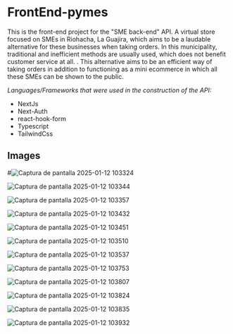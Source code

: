 # FrontEnd-pymes

This is the front-end project for the "SME back-end" API. A virtual store focused on SMEs in Riohacha, La Guajira, which aims to be a laudable alternative for these businesses when taking orders. In this municipality, traditional and inefficient methods are usually used, which does not benefit customer service at all. . This alternative aims to be an efficient way of taking orders in addition to functioning as a mini ecommerce in which all these SMEs can be shown to the public.

*Languages/Frameworks that were used in the construction of the API:*

- NextJs
- Next-Auth
- react-hook-form
- Typescript
- TailwindCss

## Images


  #![Captura de pantalla 2025-01-12 103324](https://github.com/user-attachments/assets/68a85fb6-301b-4dd7-b4ee-edf41241acb7)


  
  ![Captura de pantalla 2025-01-12 103344](https://github.com/user-attachments/assets/2b2840c3-7ad6-4445-8e16-5d1a68cd85f9)


![Captura de pantalla 2025-01-12 103357](https://github.com/user-attachments/assets/c0613504-126b-4c92-b252-6a910904902a)


![Captura de pantalla 2025-01-12 103432](https://github.com/user-attachments/assets/15b0c9f3-86c4-4e67-bfa4-ba8f7ebc284e)



![Captura de pantalla 2025-01-12 103451](https://github.com/user-attachments/assets/b1d8b5da-b347-424f-a23c-77834035f00c)


![Captura de pantalla 2025-01-12 103510](https://github.com/user-attachments/assets/307334b6-5ca7-4f81-898a-b602fd36937a)


![Captura de pantalla 2025-01-12 103537](https://github.com/user-attachments/assets/1d89772a-e53d-4c80-bd6d-87545ac7748b)





![Captura de pantalla 2025-01-12 103753](https://github.com/user-attachments/assets/63db239e-55da-4386-8d61-c37d8879c112)





![Captura de pantalla 2025-01-12 103807](https://github.com/user-attachments/assets/5d0e661b-e516-4e22-ac8e-de375edf0aeb)



![Captura de pantalla 2025-01-12 103824](https://github.com/user-attachments/assets/c8c9693e-7a64-4a35-b6e2-f9a91e528d85)








![Captura de pantalla 2025-01-12 103835](https://github.com/user-attachments/assets/5bad4eba-a38c-4180-bfb4-8429202bec52)



![Captura de pantalla 2025-01-12 103932](https://github.com/user-attachments/assets/e244bd39-0d8e-42cb-b042-43c8aa87e43b)










